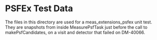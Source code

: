 PSFEx Test Data
===============

The files in this directory are used for a meas_extensions_psfex unit
test.  They are snapshots from inside MeasurePsfTask just before the
call to makePsfCandidates, on a visit and detector that failed on
DM-40066.
